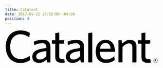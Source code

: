 ```yaml
---
title: Catalent
date: 2017-09-22 17:52:00 -04:00
position: 4
---
```


<svg version="1.1"  xmlns="http://www.w3.org/2000/svg" xmlns:xlink="http://www.w3.org/1999/xlink" x="0px" y="0px"
	 viewBox="0 0 762 170" style="enable-background:new 0 0 762 170;" xml:space="preserve">
<g>
	<path d="M120,37.2c-8.2-3.9-15.9-8.6-24.3-11.2c-18.2-5.6-35.9-4.2-51.4,8.4c-9,7.3-13.9,17.3-16.5,28.4
		C23.8,80.4,24,97.9,30.3,115c8.3,22.5,28.2,33.2,51.5,31.5c13.9-1,26.2-6,37.6-13.7c0.7-0.4,1.3-0.8,2-1.2c0.2-0.1,0.4,0,1-0.1
		c0.9,6,2,12.1,2.7,18.2c0.1,0.9-1.2,2.3-2.2,2.9c-15.3,9.9-32.1,14.4-50.3,13.6c-14.4-0.6-27.8-4.6-39.5-13.1
		c-14.5-10.6-23-25.1-26.9-42.4C1.1,87.9,1.8,65.4,11.7,44C23,19.6,42.7,6.7,69.3,4.1c17.7-1.7,34.5,1.2,50.1,10.2
		c2.6,1.5,3.7,3.1,3.1,6.2C121.4,26.2,120.7,32,120,37.2z"/>
	<path d="M312.8,77.1c-0.9-5.5-1.8-10.6-2.5-15.7c-0.1-0.7,0.9-2,1.7-2.3c17.3-7.1,35.2-10.3,53.9-7.4c16.1,2.4,25.5,12.9,26.4,29.4
		c0.4,7.8,0.2,15.5,0.2,23.3c0,18.3,0,36.5,0,54.8c0,1.2,0,2.5,0,4.2c-5,0-9.8,0.1-14.6-0.1c-0.7,0-1.7-1.6-1.9-2.6
		c-0.8-3.8-1.3-7.7-2-12.1c-2.6,2.2-4.6,4.1-6.8,5.8c-13.4,10.4-28.4,14-44.8,9.4c-15.1-4.2-20.9-17.8-19.9-31.8
		c1.1-15.7,10.7-24.7,24.2-30.4c11.9-5,24.6-7.1,37.3-8.8c1.1-0.1,2.2-0.4,3.3-0.5c5.2-0.8,5.2-0.8,5.1-6.1
		C372.1,75,366,68.8,354.8,68c-13-0.9-25.2,2.4-37.1,7.1C316.2,75.7,314.8,76.3,312.8,77.1z M372.4,106.9
		c-6.2,0.9-11.8,1.6-17.3,2.6c-8.6,1.7-17.1,3.8-24.5,9c-6.8,4.7-9.9,13-7.6,20.4c2.1,6.7,7.8,10.3,16.8,10.1
		c12.7-0.2,22.7-6.3,31.6-14.7c0.5-0.5,0.9-1.4,1-2.1C372.4,124,372.4,115.8,372.4,106.9z"/>
	<path d="M145.3,77.1c-0.9-5.3-1.7-10.3-2.4-15.3c-0.1-0.8,0.8-2.3,1.6-2.6c17.1-7.2,34.9-10.2,53.5-7.6c15.9,2.2,26,12.7,26.6,28.8
		c0.6,14.6,0.3,29.3,0.4,43.9c0,11.8-0.1,23.7,0.1,35.5c0,3-0.9,3.9-3.8,3.7c-4-0.2-8.1-0.1-12.4-0.1c-0.8-4.8-1.6-9.5-2.5-14.9
		c-1.5,1.3-2.5,2.2-3.5,3.1c-13.4,12.1-28.9,16.8-46.5,12.6c-12.9-3.1-20.6-13.1-21.3-26.3c-0.9-17.7,6.8-29.3,24.2-36.4
		c11.9-4.8,24.4-7,37-8.8c1.1-0.2,2.2-0.3,3.3-0.5c5.5-0.9,5.5-0.9,5.3-6.5c-0.4-10.9-6.5-17-17.2-17.7c-13.9-1-26.7,2.8-39.3,7.9
		C147.3,76.3,146.5,76.6,145.3,77.1z M204.8,106.7c-7.6,1.3-14.7,2.2-21.7,3.7c-7.9,1.7-15.7,4.2-22,9.6c-5.8,4.9-7.9,12.8-5.4,19.6
		c2.3,6.1,7.6,9.3,15.7,9.3c13,0,23.3-5.9,32.3-14.7c0.6-0.6,1.1-1.8,1.1-2.7C204.8,123.7,204.8,115.7,204.8,106.7z"/>
	<path d="M546.4,110.2c-25.8,0-50.5,0-75.3,0c-1.2,20.3,9.3,40.5,36,38.3c12.1-1,22.5-5.8,32.1-12.9c1-0.7,2-1.4,3.5-2.4
		c0.9,5.8,1.9,11.2,2.5,16.6c0.1,0.9-1.1,2.3-2.1,3c-13.6,9.9-28.9,13.6-45.5,12.7c-14-0.7-26.1-5.6-35.2-16.6
		c-6.8-8.3-10-18.1-11.3-28.5c-1.6-13.2-1-26.3,3.8-38.9c13.8-36.1,54.3-36.8,72.8-21.6c9.8,8.1,14.7,18.9,16.8,31.1
		C545.5,97.1,545.7,103.4,546.4,110.2z M525,94.7c-1.4-17.3-10.5-28.1-25.7-28.4c-16.7-0.3-26.3,14.3-27.5,28.4
		C489.6,94.7,507.3,94.7,525,94.7z"/>
	<path d="M581.7,68.4c6-4.1,11.2-8.1,16.9-11.5c10-5.9,20.9-7.6,32.3-5.3c13.6,2.8,22,14,22.1,29.6c0.1,26.4,0,52.7,0,79.1
		c0,0.9-0.1,1.8-0.2,2.9c-6.6,0-13.1,0-19.9,0c0-1.3,0-2.4,0-3.5c0-23.7,0-47.3,0-71c0-16.5-10.6-24-26.3-18.4
		c-8.8,3.1-15.9,8.8-22.2,15.5c-0.8,0.8-1.1,2.4-1.1,3.7c-0.1,23.2-0.1,46.4-0.1,69.6c0,1.2,0,2.5,0,4c-6.7,0-13.1,0-19.8,0
		c0-36.6,0-73.1,0-110c5.1,0,10.2,0,15.6,0C579.9,58.1,580.7,63.1,581.7,68.4z"/>
	<path d="M292.9,52.9c0,5.7,0,10.9,0,16.6c-1.2,0.1-2.3,0.2-3.5,0.2c-5.7,0-11.5,0.1-17.2,0c-2.1,0-3,0.7-3,2.9
		c0.1,20.5-0.1,41,0.1,61.5c0.1,8.6,5,13,14.1,13.3c3.5,0.1,6.9,0,10.7,0c0.4,2.4,0.8,5.2,1.2,7.9c0.4,2.7,0.8,5.5,1.3,8.6
		c-10.5,1.4-20.6,2.2-30.5-0.8c-9.5-2.9-14.7-9.6-16.1-19.3c-0.4-2.9-0.6-5.8-0.6-8.7c-0.1-20.4,0-40.8,0-61.2c0-1.2,0-2.4,0-4.1
		c-5.6,0-11,0-16.6,0c0-5.8,0-11.1,0-16.9c5.3,0,10.7,0,16.4,0c0.1-1.6,0.2-2.8,0.2-4c0-9.6,0.1-19.2,0-28.7c0-2.2,0.4-3.1,2.9-3.4
		c5.5-0.6,10.9-1.6,16.8-2.5c0.1,1.3,0.2,2.5,0.3,3.7c0,10.5,0.1,21,0,31.4c0,2.7,0.8,3.5,3.4,3.4C279.2,52.7,285.8,52.9,292.9,52.9
		z"/>
	<path d="M697.3,14.4c0,12.8,0,25.4,0,38.4c8,0,15.7,0,23.8,0c0,5.3,0.1,10.3-0.1,15.2c0,0.6-1.8,1.7-2.8,1.7
		c-5.6,0.2-11.3,0.1-16.9,0.1c-1.2,0-2.4,0.1-3.9,0.2c0,1.3,0,2.3,0,3.3c0,19.8,0,39.7,0,59.5c0,9.8,4.6,14.5,14.5,14.7
		c3.3,0.1,6.7,0,10.4,0c0.8,5.2,1.7,10.7,2.6,16.5c-11,1.5-21.4,2.3-31.5-1.1c-9-3-13.7-9.8-15.1-19c-0.4-2.9-0.6-5.8-0.6-8.7
		c-0.1-20.1,0-40.1,0-60.2c0-5.2,0-5.2-5.4-5.2c-3,0-6.1,0.1-9.1-0.1c-0.8-0.1-2.2-1.1-2.2-1.7c-0.2-4.9-0.1-9.9-0.1-15.1
		c4.8,0,9.2-0.1,13.6,0c2.5,0.1,3.3-0.7,3.3-3.2c-0.1-9.8,0-19.6-0.1-29.4c0-2.2,0.4-3.2,2.9-3.4C685.9,16.3,691.4,15.3,697.3,14.4z
		"/>
	<path d="M433.5,14.4c0,2.2,0,4.2,0,6.2c0,46.1,0,92.2,0,138.3c0,4.5,0,4.5-4.4,4.5c-4.2,0-8.4-0.2-12.5,0c-3,0.2-3.5-1-3.5-3.7
		c0.1-10.4,0.1-20.7,0.1-31.1c0-35.7,0-71.5-0.1-107.2c0-3.1,0.8-4.3,4-4.6C422.5,16.4,427.8,15.3,433.5,14.4z"/>
	<path d="M738.7,146.2c2.4-4.5,6.7-4.5,10.9-4.1c4.3,0.4,7.2,3.1,8.5,7.1c1.4,4.4,1,8.8-2.1,12.4c-3,3.5-7.1,4.1-11.4,3.3
		c-4.2-0.8-7-3.4-8-7.4c-1-4-1.4-8.2,2.2-11.5c-0.5,1.4-1.1,2.7-1.5,4.1c-1.1,4.3-0.5,8.3,2.7,11.5c3.9,3.8,10.4,3.9,14.5,0.3
		c4-3.5,4.6-11,1.2-15.4c-3.2-4.2-9.8-5.2-14.3-2.2C740.5,144.9,739.6,145.6,738.7,146.2z"/>
	<path d="M751.4,159.6c-1.6-1.9-3.2-3.9-5.5-6.6c-0.4,2.9-0.7,4.6-0.9,6.3c-0.3,0-0.5,0-0.8-0.1c0-4,0-8,0-12.3
		c2.4,0,5.4-1.3,6.7,1.8c0.6,1.5-0.5,3.7-0.9,5.6c-0.3,0-0.6,0-0.9,0c1,1.5,2,3.1,3,4.6C751.9,159.2,751.6,159.4,751.4,159.6z
		 M743.8,150.1c1.6,1.4,2.6,2.9,3.2,2.7c1.1-0.3,2.1-1.5,3.1-2.3c-1-0.8-1.9-2-3-2.3C746.5,148,745.5,149.1,743.8,150.1z"/>
</g>
</svg>
